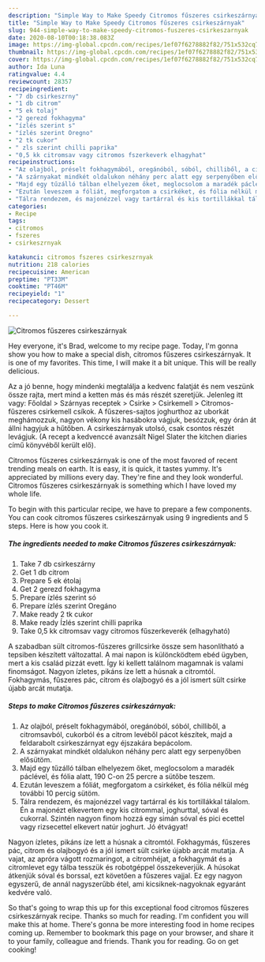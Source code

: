 ```yaml
---
description: "Simple Way to Make Speedy Citromos fűszeres csirkeszárnyak"
title: "Simple Way to Make Speedy Citromos fűszeres csirkeszárnyak"
slug: 944-simple-way-to-make-speedy-citromos-fuszeres-csirkeszarnyak
date: 2020-08-10T00:18:38.083Z
image: https://img-global.cpcdn.com/recipes/1ef07f6278882f82/751x532cq70/citromos-fuszeres-csirkeszarnyak-recept-foto.jpg
thumbnail: https://img-global.cpcdn.com/recipes/1ef07f6278882f82/751x532cq70/citromos-fuszeres-csirkeszarnyak-recept-foto.jpg
cover: https://img-global.cpcdn.com/recipes/1ef07f6278882f82/751x532cq70/citromos-fuszeres-csirkeszarnyak-recept-foto.jpg
author: Ida Luna
ratingvalue: 4.4
reviewcount: 28357
recipeingredient:
- "7 db csirkeszrny"
- "1 db citrom"
- "5 ek tolaj"
- "2 gerezd fokhagyma"
- "ízlés szerint s"
- "ízlés szerint Oregno"
- "2 tk cukor"
- " zls szerint chilli paprika"
- "0,5 kk citromsav vagy citromos fszerkeverk elhagyhat"
recipeinstructions:
- "Az olajból, préselt fokhagymából, oregánóból, sóból, chilliből, a citromsavból, cukorból és a citrom levéből pácot készítek, majd a feldarabolt csirkeszárnyat egy éjszakára bepácolom."
- "A szárnyakat mindkét oldalukon néhány perc alatt egy serpenyőben elősütöm."
- "Majd egy tűzálló tálban elhelyezem őket, meglocsolom a maradék páclével, és fólia alatt, 190 C-on 25 percre a sütőbe teszem."
- "Ezután leveszem a fóliát, megforgatom a csirkéket, és fólia nélkül még további 10 percig sütöm."
- "Tálra rendezem, és majonézzel vagy tartárral és kis tortillákkal tálalom. Én a majonézt elkevertem egy kis citrommal, joghurttal, sóval és cukorral. Szintén nagyon finom hozzá egy simán sóval és pici ecettel vagy rizsecettel elkevert natúr joghurt. Jó étvágyat!"
categories:
- Recipe
tags:
- citromos
- fszeres
- csirkeszrnyak

katakunci: citromos fszeres csirkeszrnyak 
nutrition: 218 calories
recipecuisine: American
preptime: "PT33M"
cooktime: "PT46M"
recipeyield: "1"
recipecategory: Dessert

---
```



![Citromos fűszeres csirkeszárnyak](https://img-global.cpcdn.com/recipes/1ef07f6278882f82/751x532cq70/citromos-fuszeres-csirkeszarnyak-recept-foto.jpg)

Hey everyone, it's Brad, welcome to my recipe page. Today, I'm gonna show you how to make a special dish, citromos fűszeres csirkeszárnyak. It is one of my favorites. This time, I will make it a bit unique. This will be really delicious.

Az a jó benne, hogy mindenki megtalálja a kedvenc falatját és nem veszünk össze rajta, mert mind a ketten más és más részét szeretjük. Jelenleg itt vagy: Főoldal &gt; Szárnyas receptek &gt; Csirke &gt; Csirkemell &gt; Citromos-fűszeres csirkemell csíkok. A fűszeres-sajtos joghurthoz az uborkát meghámozzuk, nagyon vékony kis hasábokra vágjuk, besózzuk, egy órán át állni hagyjuk a hűtőben. A csirkeszárnyak utolsó, csak csontos részét levágjuk. (A recept a kedvenccé avanzsált Nigel Slater the kitchen diaries című könyvéből került elő).

Citromos fűszeres csirkeszárnyak is one of the most favored of recent trending meals on earth. It is easy, it is quick, it tastes yummy. It's appreciated by millions every day. They're fine and they look wonderful. Citromos fűszeres csirkeszárnyak is something which I have loved my whole life.


To begin with this particular recipe, we have to prepare a few components. You can cook citromos fűszeres csirkeszárnyak using 9 ingredients and 5 steps. Here is how you cook it.

<!--inarticleads1-->

##### The ingredients needed to make Citromos fűszeres csirkeszárnyak:

1. Take 7 db csirkeszárny
1. Get 1 db citrom
1. Prepare 5 ek étolaj
1. Get 2 gerezd fokhagyma
1. Prepare ízlés szerint só
1. Prepare ízlés szerint Oregáno
1. Make ready 2 tk cukor
1. Make ready  Ízlés szerint chilli paprika
1. Take 0,5 kk citromsav vagy citromos fűszerkeverék (elhagyható)


A szabadban sült citromos-fűszeres grillcsirke össze sem hasonlítható a tepsiben készített változattal. A mai napon is különcködtem ebéd ügyben, mert a kis család pizzát evett. Így ki kellett találnom magamnak is valami finomságot. Nagyon ízletes, pikáns íze lett a húsnak a citromtól. Fokhagymás, fűszeres pác, citrom és olajbogyó és a jól ismert sült csirke újabb arcát mutatja. 

<!--inarticleads2-->

##### Steps to make Citromos fűszeres csirkeszárnyak:

1. Az olajból, préselt fokhagymából, oregánóból, sóból, chilliből, a citromsavból, cukorból és a citrom levéből pácot készítek, majd a feldarabolt csirkeszárnyat egy éjszakára bepácolom.
1. A szárnyakat mindkét oldalukon néhány perc alatt egy serpenyőben elősütöm.
1. Majd egy tűzálló tálban elhelyezem őket, meglocsolom a maradék páclével, és fólia alatt, 190 C-on 25 percre a sütőbe teszem.
1. Ezután leveszem a fóliát, megforgatom a csirkéket, és fólia nélkül még további 10 percig sütöm.
1. Tálra rendezem, és majonézzel vagy tartárral és kis tortillákkal tálalom. Én a majonézt elkevertem egy kis citrommal, joghurttal, sóval és cukorral. Szintén nagyon finom hozzá egy simán sóval és pici ecettel vagy rizsecettel elkevert natúr joghurt. Jó étvágyat!


Nagyon ízletes, pikáns íze lett a húsnak a citromtól. Fokhagymás, fűszeres pác, citrom és olajbogyó és a jól ismert sült csirke újabb arcát mutatja. A vajat, az apróra vágott rozmaringot, a citromhéjat, a fokhagymát és a citromlevet egy tálba tesszük és robotgéppel összekeverjük. A húsokat átkenjük sóval és borssal, ezt követően a fűszeres vajjal. Ez egy nagyon egyszerű, de annál nagyszerűbb étel, ami kicsiknek-nagyoknak egyaránt kedvére való. 

So that's going to wrap this up for this exceptional food citromos fűszeres csirkeszárnyak recipe. Thanks so much for reading. I'm confident you will make this at home. There's gonna be more interesting food in home recipes coming up. Remember to bookmark this page on your browser, and share it to your family, colleague and friends. Thank you for reading. Go on get cooking!
